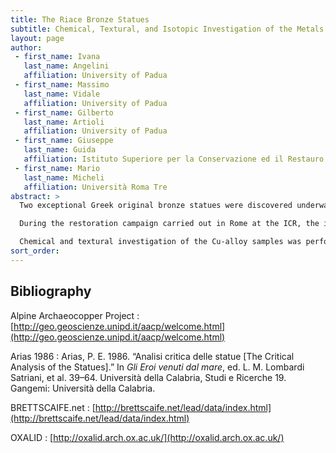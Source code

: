 ```yaml
---
title: The Riace Bronze Statues
subtitle: Chemical, Textural, and Isotopic Investigation of the Metals
layout: page
author:
 - first_name: Ivana
   last_name: Angelini
   affiliation: University of Padua
 - first_name: Massimo
   last_name: Vidale
   affiliation: University of Padua
 - first_name: Gilberto
   last_name: Artioli
   affiliation: University of Padua
 - first_name: Giuseppe
   last_name: Guida
   affiliation: Istituto Superiore per la Conservazione ed il Restauro (ICR), Rome
 - first_name: Mario
   last_name: Micheli
   affiliation: Università Roma Tre
abstract: >
  Two exceptional Greek original bronze statues were discovered underwater at Riace Marina (Calabria, Italy), in 1972. The statues represent a pair of warriors or athletes and are commonly labeled Statue A and Statue B. On the basis of stylistic studies, many authors date Statue A to 470–460 BC, and Statue B to 440–430 BC (Arias 1986).

  During the restoration campaign carried out in Rome at the ICR, the inner cavities of the bronzes were explored and cleaned by remote-controlled mechanical arms. Here we report the archaeometric investigation of 12 metal samples taken from the inside of the statues: 3 bronze and 1 lead samples from Statue A; and 3 welding alloys, 3 bronze, and 2 lead samples from Statue B.

  Chemical and textural investigation of the Cu-alloy samples was performed by SEM-EDS, EPMA, and metallographic analyses on polished cross sections. The data are discussed and compared with literature data available for coeval statues. Moreover, the lead isotopic compositions of selected samples were investigated by MC-ICP-MS. Comparison of the results with existing Pb-isotope databases (OXALID; BRETTSCAIFE.net; Alpine Archaeocopper Project) shows that the copper used for Statue A is compatible with western Mediterranean deposits, whereas the copper of Statue B fit with eastern Mediterranean ores. The isotopic signals of the welding samples from Statue B show a different provenance, possibly related to the age of the welding operations. The lead of the tenons of both statues has a very well defined isotopic signal compatible with a Greek source.
sort_order:
---
```


## Bibliography

Alpine Archaeocopper Project
: [http://geo.geoscienze.unipd.it/aacp/welcome.html](http://geo.geoscienze.unipd.it/aacp/welcome.html)

Arias 1986
: Arias, P. E. 1986. “Analisi critica delle statue \[The Critical Analysis of the Statues\].” In *Gli Eroi venuti dal mare*, ed. L. M. Lombardi Satriani, et al. 39–64. Università della Calabria, Studi e Ricerche 19. Gangemi: Università della Calabria.

BRETTSCAIFE.net
: [http://brettscaife.net/lead/data/index.html](http://brettscaife.net/lead/data/index.html)

OXALID
: [http://oxalid.arch.ox.ac.uk/](http://oxalid.arch.ox.ac.uk/)
